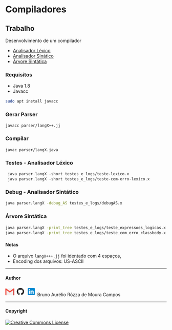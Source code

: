 # Compiladores

## Trabalho
Desenvolvimento de um compilador
- [Analisador Léxico](trabalho_parte_01-analisador_lexico/)
- [Analisador Sinático](trabalho_parte_02-analisador_sintatico/)
- [Árvore Sintática](trabalho_parte_03-arvore_sintatica/)

### Requisitos
- Java 1.8
- Javacc

```bash
sudo apt install javacc
```

### Gerar Parser 
```
javacc parser/langX++.jj
```

### Compilar
```
javac parser/langX.java
```

### Testes - Analisador Léxico
```
 java parser.langX -short testes_e_logs/teste-lexico.x
 java parser.langX -short testes_e_logs/teste-com-erro-lexico.x
```

### Debug - Analisador Sintático
```bash
java parser.langX -debug_AS testes_e_logs/debugAS.x
```

### Árvore Sintática
```bash
java parser.langX -print_tree testes_e_logs/teste_expressoes_logicas.x
java parser.langX -print_tree testes_e_logs/teste_com_erro_classbody.x
```

#### Notas
- O arquivo `langX+++.jj` foi identado com 4 espaços,
- Encoding dos arquivos: US-ASCII

---

#### Author
<a href="mailto:brunocampos01@gmail.com" target="_blank"><img class="" src="https://github.com/brunocampos01/devops/blob/master/images/gmail.png" width="28"></a>
<a href="https://github.com/brunocampos01" target="_blank"><img class="ai-subscribed-social-icon" src="https://github.com/brunocampos01/devops/blob/master/images/github.png" width="30"></a>
<a href="https://www.linkedin.com/in/brunocampos01/" target="_blank"><img class="ai-subscribed-social-icon" src="https://github.com/brunocampos01/devops/blob/master/images/linkedin.png" width="30"></a>
Bruno Aurélio Rôzza de Moura Campos 

---

#### Copyright
<a rel="license" href="http://creativecommons.org/licenses/by-sa/4.0/"><img alt="Creative Commons License" style="border-width:0" src="https://i.creativecommons.org/l/by-sa/4.0/88x31.png" /></a><br/>
